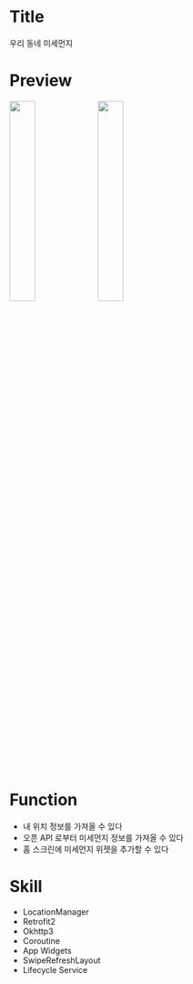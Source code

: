 # Title
우리 동네 미세먼지

# Preview
<img src="https://user-images.githubusercontent.com/74343321/134326433-9bb202c3-9df5-4417-ad19-e0b64c90d116.png" width="30%"/> <img src="https://user-images.githubusercontent.com/74343321/134326476-f6586c4b-9bea-4438-8c58-cd0fb8f17777.png" width="30%"/>

# Function
 * 내 위치 정보를 가져올 수 있다
 * 오픈 API 로부터 미세먼지 정보를 가져올 수 있다
 * 홈 스크린에 미세먼지 위젯을 추가할 수 있다

# Skill
 * LocationManager
 * Retrofit2
 * Okhttp3
 * Coroutine
 * App Widgets
 * SwipeRefreshLayout
 * Lifecycle Service
